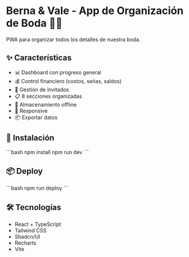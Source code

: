 # Berna & Vale - App de Organización de Boda 💙💚

PWA para organizar todos los detalles de nuestra boda.

## ✨ Características

- 📊 Dashboard con progreso general
- 💰 Control financiero (costos, señas, saldos)
- 👥 Gestión de invitados
- 📋 8 secciones organizadas
- 💾 Almacenamiento offline
- 📱 Responsive
- 📦 Exportar datos

## 🚀 Instalación

\`\`\`bash
npm install
npm run dev
\`\`\`

## 📦 Deploy

\`\`\`bash
npm run deploy
\`\`\`

## 🛠️ Tecnologías

- React + TypeScript
- Tailwind CSS
- Shadcn/UI
- Recharts
- Vite 
